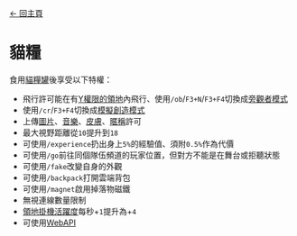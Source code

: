 [← 回主頁](../)
# 貓糧
食用[貓糧罐](../item/canned_cat.md)後享受以下特權：  

- 飛行許可能在有[Y權限的領地](../item/land_book.md#y-飛行)內飛行、使用`/ob`/`F3+N`/`F3+F4`切換成[旁觀者模式](https://minecraft.fandom.com/zh/wiki/旁觀者模式)
- 使用`/cr`/`F3+F4`切換成[模擬創造模式](virtual_creative.md)
- 上傳[圖片](https://discord.com/channels/799977829805981716/1050904585746784258)、[音樂](https://discord.com/channels/799977829805981716/1050912245758050326)、[皮膚](https://discord.com/channels/799977829805981716/1052733588765937694)、[暱稱](https://discord.com/channels/799977829805981716/1052733336138825808)許可
- 最大視野距離從`10`提升到`18`
- 可使用`/experience`扔出身上`5%`的經驗值、須附`0.5%`作為代價
- 可使用`/go`前往同個隊伍頻道的玩家位置，但對方不能是在舞台或拒聽狀態
- 可使用`/fake`改變自身的外觀
- 可使用`/backpack`打開雲端背包
- 可使用`/magnet`啟用掉落物磁鐵
- 無視連線數量限制
- [領地掛機活躍度](../item/land_book.md#活躍)每秒+`1`提升為+`4`
- 可使用[WebAPI](https://catpalm.gitbook.io/webapi/)